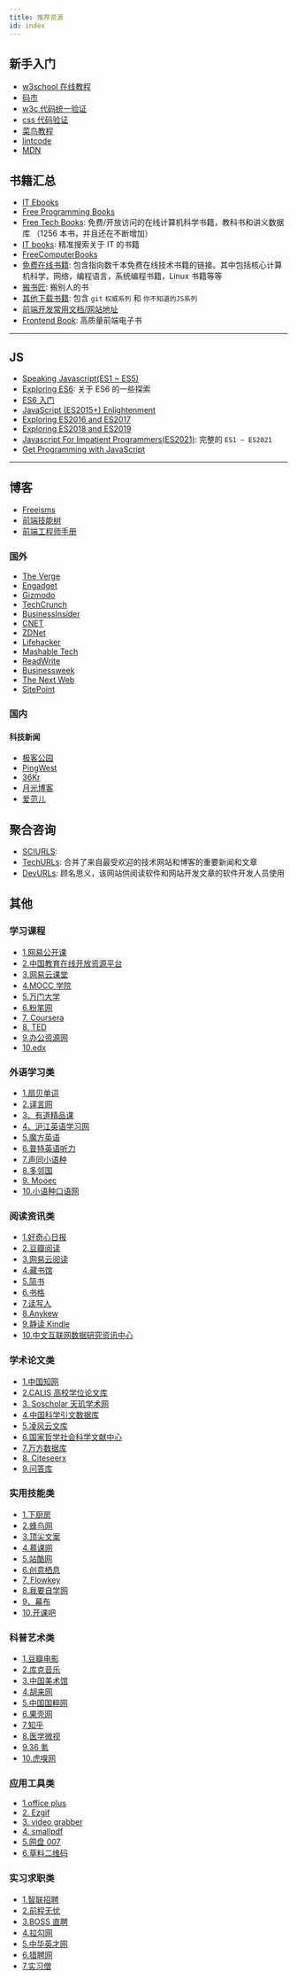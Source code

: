```yaml
---
title: 推荐资源
id: index
---
```


## 新手入门

- [w3school 在线教程](https://www.w3school.com.cn/)
- [码市](https://codemart.com/)
- [w3c 代码统一验证](https://validator.w3.org/)
- [css 代码验证](https://cssstats.com/)
- [菜鸟教程](https://www.runoob.com/)
- [lintcode](https://www.lintcode.com/)
- [MDN](https://developer.mozilla.org/zh-CN/)

## 书籍汇总

- [IT Ebooks](https://it-ebooks.info/)
- [Free Programming Books](https://ebookfoundation.github.io/free-programming-books/books/free-programming-books-zh.html)
- [Free Tech Books](https://www.freetechbooks.com/): 免费/开放访问的在线计算机科学书籍，教科书和讲义数据库
  （1256 本书，并且还在不断增加）
- [IT books](https://it-ebooks-search.info/): 精准搜索关于 IT 的书籍
- [FreeComputerBooks](https://freecomputerbooks.com/)
- [免费在线书籍](http://www.freebookcentre.net/): 包含指向数千本免费在线技术书籍的链接。其中包括核心计算机科学，网络，编程语言，系统编程书籍，Linux 书籍等等
- [搬书匠](http://www.banshujiang.cn/): 搬别人的书
- [其他下载书籍](https://www.yuque.com/docs/share/8b3f5677-1d52-4d22-a27f-b688c2aa0d6a?#《Git》): 包含 `git` `权威系列` 和 `你不知道的JS系列`
- [前端开发常用文档/网站地址](https://github.com/MichealWayne/fe-tools)
- [Frontend Book](https://github.com/lulu27753/Frontend-Book): 高质量前端电子书

---

## JS

- [Speaking Javascript(ES1 ~ ES5)](http://speakingjs.com/es5/index.html)
- [Exploring ES6](https://exploringjs.com/es6/index.html): 关于 ES6 的一些探索
- [ES6 入门](https://es6.ruanyifeng.com/)
- [JavaScript (ES2015+) Enlightenment](https://frontendmasters.com/books/javascript-enlightenment/)
- [Exploring ES2016 and ES2017](https://exploringjs.com/es2016-es2017/index.html)
- [Exploring ES2018 and ES2019](https://exploringjs.com/es2018-es2019/index.html)
- [Javascript For Impatient Programmers(ES2021)](https://exploringjs.com/impatient-js/toc.html): 完整的 `ES1 ~ ES2021`
- [Get Programming with JavaScript ](https://www.manning.com/books/get-programming-with-javascript)

---

## 博客

- [Freeisms](https://www.striveforus.com/)
- [前端技能树](http://sherlock.phodal.com/)
- [前端工程师手册](https://leohxj.gitbooks.io/front-end-database/content/index.html)

### 国外

- [The Verge](https://www.theverge.com/)
- [Engadget](https://www.engadget.com/)
- [Gizmodo](https://gizmodo.com/)
- [TechCrunch](https://techcrunch.com/)
- [BusinessInsider](https://www.businessinsider.com/)
- [CNET](https://www.cnet.com/)
- [ZDNet](https://www.zdnet.com/)
- [Lifehacker](https://lifehacker.com/)
- [Mashable Tech](https://sea.mashable.com/tech/)
- [ReadWrite](https://readwrite.com/)
- [Businessweek](https://www.bloomberg.com/businessweek)
- [The Next Web](https://thenextweb.com/)
- [SitePoint](https://www.sitepoint.com/)

### 国内

#### 科技新闻

- [极客公园](http://www.geekpark.net/)
- [PingWest](https://www.pingwest.com/)
- [36Kr](https://www.36kr.com/)
- [月光博客](https://www.williamlong.info/)
- [爱范儿](https://www.ifanr.com/)
  <!-- [虎嗅网]() -->
  <!-- [雷锋网]() -->
  <!-- [钛媒体]() -->
  <!-- [TechWeb]() -->
  <!-- [互联网的那些事]() -->

## 聚合咨询

- [SCIURLS](https://sciurls.com/):
- [TechURLs](https://techurls.com/): 合并了来自最受欢迎的技术网站和博客的重要新闻和文章
- [DevURLs](https://devurls.com/): 顾名思义，该网站供阅读软件和网站开发文章的软件开发人员使用

## 其他

### 学习课程

- [1.网易公开课](https://open.163.com/)
- [2.中国教育在线开放资源平台](http://www.class.cn/index/open)
- [3.网易云课堂](https://study.163.com/)
- [4.MOCC 学院](https://mooc.icve.com.cn/)
- [5.万门大学](https://www.wanmen.org/)
- [6.粉笔网](https://fenbi.com/web/)
- [7. Coursera](https://www.coursera.org/)
- [8. TED](https://www.ted.com/#/)
- [9.办公资源网](https://www.bangongziyuan.com/)
- [10.edx](http://www.edx.org/)

### 外语学习类

- [1.扇贝单词](https://www.shanbay.com/)
- [2.译言网](http://auth.yeeyan.org/)
- [3、有道精品课](https://xue.youdao.com/)
- [4、沪江英语学习网](https://www.hjenglish.com/)
- [5.魔方英语](http://www.mofunenglish.com/)
- [6.普特英语听力](http://www.putclub.com/)
- [7.声同小语种](http://www.somdom.com/)
- [8.多邻国](http://www.duolingo.cn/)
- [9. Mooec](https://www.mooc.cn/)
- [10.小语种口语网](http://www.tukkk.com/)

### 阅读资讯类

- [1.好奇心日报](http://www.qdaily.com/)
- [2.豆瓣阅读](https://read.douban.com/)
- [3.网易云阅读](http://yuedu.163.com/)
- [4.藏书馆](http://www.geeboo.com/)
- [5.简书](https://www.jianshu.com/)
- [6.书格](https://www.shuge.org/)
- [7.读写人](http://www.duxieren.com/)
- [8.Anykew](http://www.anykey.org/)
- [9.静读 Kindle](http://jdkindle.com/)
- [10.中文互联网数据研究资讯中心](http://www.199it.com/)

### 学术论文类

- [1.中国知网](http://www.cnki.net/)
- [2.CALIS 高校学位论文库](http://etd.calis.edu.cn/)
- [3. Soscholar 天玑学术网](http://soscholar.com/)
- [4.中国科学引文数据库](http://webofknowledge.com/CSCD)
- [5.凌风云文库](https://wenku.lingfengyun.com/)
- [6.国家哲学社会科学文献中心](http://www.ncpssd.org/)
- [7.万方数据库](http://202.107.204.25:8080/)
- [8. Citeseerx](http://citeseerx.ist.psu.edu/)
- [9.问答库](https://www.asklib.com/)

### 实用技能类

- [1.下厨房](http://www.xiachufang.com/)
- [2.蜂鸟网](http://www.fengniao.com/)
- [3.顶尖文案](https://www.topys.cn/)
- [4.慕课网](https://www.imooc.com/)
- [5.站酷网](https://www.zcool.com.cn/)
- [6.创意栖息](http://www.ideaest.com/)
- [7. Flowkey](https://www.flowkey.com)
- [8.我要自学网](https://www.51zxw.net/)
- [9、幕布](https://mubu.com/)
- [10.开课吧](https://www.kaikeba.com/)

### 科普艺术类

- [1.豆瓣电影](https://movie.douban.com/)
- [2.库克音乐](http://www.kuke.com/)
- [3.中国美术馆](http://www.namoc.org/)
- [4.胡来网](http://www.hoolay.cn/)
- [5.中国国粹网](http://www.zhgc.com/index.asp)
- [6.果壳网](https://www.guokr.com/)
- [7.知乎](https://www.zhihu.com/)
- [8.医学微视](https://www.mvyxws.com/)
- [9.36 氪](https://36kr.com/)
- [10.虎嗅网](https://www.huxiu.com/)

### 应用工具类

- [1.office plus](http://www.officeplus.cn/)
- [2. Ezgif](https://ezgif.com/)
- [3. video grabber](https://www.videograbber.net/)
- [4. smallpdf](https://smallpdf.com/)
- [5.网盘 007](https://wangpan007.com/)
- [6.草料二维码](https://cli.im/)

### 实习求职类

- [1.智联招聘](https://www.zhaopin.com/)
- [2.前程无忧](https://www.51job.com/)
- [3.BOSS 直聘](https://www.zhipin.com/)
- [4.拉勾网](https://www.lagou.com/)
- [5.中华英才网](http://www.chinahr.com/home/sz/)
- [6.猎聘网](https://www.liepin.com/)
- [7.实习僧](https://www.shixiseng.com/)
